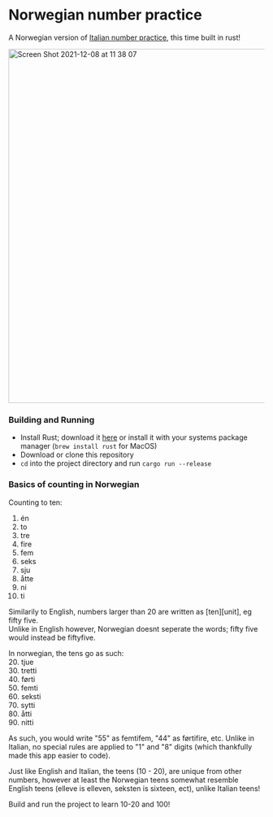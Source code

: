 # Norwegian number practice
A Norwegian version of [Italian number practice](https://github.com/Dot32IsCool/italian-numbers), this time built in rust!

<img width="697" alt="Screen Shot 2021-12-08 at 11 38 07" src="https://user-images.githubusercontent.com/61964090/145144416-9a6995f6-0604-49fd-a226-847c3961193f.png">

### Building and Running
- Install Rust; download it [here]() or install it with your systems package manager (`brew install rust` for MacOS)
- Download or clone this repository
- `cd` into the project directory and run `cargo run --release`

### Basics of counting in Norwegian
Counting to ten:
1. én
2. to
3. tre
4. fire
5. fem
6. seks
7. sju
8. åtte
9. ni
10. ti

Similarily to English, numbers larger than 20 are written as [ten][unit], eg fifty five. <br>
Unlike in English however, Norwegian doesnt seperate the words; fifty five would instead be fiftyfive.

In norwegian, the tens go as such:<br>
20. tjue <br>
30. tretti <br>
40. førti<br>
50. femti<br>
60. seksti<br>
70. sytti <br>
80. åtti<br>
90. nitti<br>

As such, you would write "55" as femtifem, "44" as førtifire, etc. Unlike in Italian, no special rules are applied to "1" and "8" digits (which thankfully made this app easier to code).

Just like English and Italian, the teens (10 - 20), are unique from other numbers, however at least the Norwegian teens somewhat resemble English teens (elleve is elleven, seksten is sixteen, ect), unlike Italian teens! 

Build and run the project to learn 10-20 and 100!
